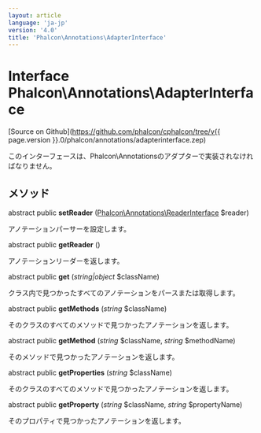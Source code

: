 ```yaml
---
layout: article
language: 'ja-jp'
version: '4.0'
title: 'Phalcon\Annotations\AdapterInterface'
---
```

# Interface **Phalcon\Annotations\AdapterInterface**

[Source on Github](https://github.com/phalcon/cphalcon/tree/v{{ page.version }}.0/phalcon/annotations/adapterinterface.zep)

このインターフェースは、Phalcon\Annotationsのアダプターで実装されなければなりません。

## メソッド

abstract public **setReader** ([Phalcon\Annotations\ReaderInterface](Phalcon_Annotations_ReaderInterface) $reader)

アノテーションパーサーを設定します。

abstract public **getReader** ()

アノテーションリーダーを返します。

abstract public **get** (*string|object* $className)

クラス内で見つかったすべてのアノテーションをパースまたは取得します。

abstract public **getMethods** (*string* $className)

そのクラスのすべてのメソッドで見つかったアノテーションを返します。

abstract public **getMethod** (*string* $className, *string* $methodName)

そのメソッドで見つかったアノテーションを返します。

abstract public **getProperties** (*string* $className)

そのクラスのすべてのメソッドで見つかったアノテーションを返します。

abstract public **getProperty** (*string* $className, *string* $propertyName)

そのプロパティで見つかったアノテーションを返します。
